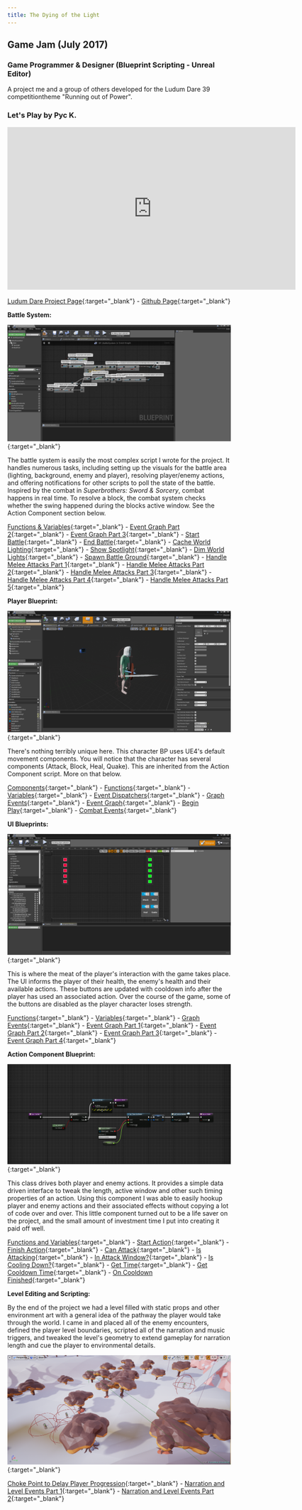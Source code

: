 ```yaml
---
title: The Dying of the Light
---
```

## Game Jam (July 2017)
### Game Programmer & Designer (Blueprint Scripting - Unreal Editor)

A project me and a group of others developed for the Ludum Dare 39 competitiontheme "Running out of Power".

### Let's Play by Pyc K.
<iframe src="https://www.youtube.com/embed/W37CbVgPvhA?rel=0" width="650" height="366" frameborder="0" allow="autoplay; encrypted-media" allowfullscreen></iframe>

[Ludum Dare Project Page](https://ldjam.com/events/ludum-dare/39/$37997){:target="_blank"} - 
[Github Page](https://github.com/calebsmth54/LDJam_39){:target="_blank"}
<div style="display:none;">_</div>


**Battle System:**

[![Event Graph](/assets/img/LD/BP_BattleSystem0_EventGraph.PNG)](/assets/img/LD/BP_BattleSystem0_EventGraph.PNG){:target="_blank"}
<div style="display:none;">_</div>

The battle system is easily the most complex script I wrote for the project. It handles numerous tasks, including setting up the visuals for the battle area (lighting, background, enemy and player), resolving player/enemy actions, and offering notifications for other scripts to poll the state of the battle. Inspired by the combat in _Superbrothers: Sword & Sorcery_, combat happens in real time. To resolve a block, the combat system checks whether the swing happened during the blocks active window. See the Action Component section below.

[Functions & Variables](/assets/img/LD/BP_BattleSystem0_VarsFuncs.PNG){:target="_blank"} -
[Event Graph Part 2](/assets/img/LD/BP_BattleSystem2_EventGraph2.PNG){:target="_blank"} -
[Event Graph Part 3](/assets/img/LD/BP_BattleSystem3_EventGraph3.PNG){:target="_blank"} -
[Start Battle](/assets/img/LD/BP_BattleSystem11_BattleSetup.PNG){:target="_blank"} -
[End Battle](/assets/img/LD/BP_BattleSystem9_EndBattle.PNG){:target="_blank"} -
[Cache World Lighting](/assets/img/LD/BP_BattleSystem7_CacheWorldLights.PNG){:target="_blank"} -
[Show Spotlight](/assets/img/LD/BP_BattleSystem8_ShowSpotlight.PNG){:target="_blank"} -
[Dim World Lights](/assets/img/LD/BP_BattleSystem12_DimWorldLights.PNG){:target="_blank"} -
[Spawn Battle Ground](/assets/img/LD/BP_BattleSystem13_SpawnBattleGround.PNG){:target="_blank"} -
[Handle Melee Attacks Part 1](/assets/img/LD/BP_BattleSystem15_HandleMeleeAttacks1.PNG){:target="_blank"} -
[Handle Melee Attacks Part 2](/assets/img/LD/BP_BattleSystem16_HandleMeleeAttacks2.PNG){:target="_blank"} -
[Handle Melee Attacks Part 3](/assets/img/LD/BP_BattleSystem18_HandleMeleeAttacks3.PNG){:target="_blank"} -
[Handle Melee Attacks Part 4](/assets/img/LD/BP_BattleSystem19_HandleMeleeAttacks4.PNG){:target="_blank"} -
[Handle Melee Attacks Part 5](/assets/img/LD/BP_BattleSystem20_HandleMeleeAttacks5.PNG){:target="_blank"}
<div style="display:none;">_</div>

	
**Player Blueprint:**

[![Event Graph](/assets/img/LD/Player/BP_Player1.PNG)](/assets/img/LD/Player/BP_Player1.PNG){:target="_blank"}
<div style="display:none;">_</div>

There's nothing terribly unique here. This character BP uses UE4's default movement components. You will notice that the character has several components (Attack, Block, Heal, Quake). This are inherited from the Action Component script. More on that below.

[Components](/assets/img/LD/Player/BP_Player2.PNG){:target="_blank"} -
[Functions](/assets/img/LD/Player/BP_Player3.PNG){:target="_blank"} -
[Variables](/assets/img/LD/Player/BP_Player4.PNG){:target="_blank"} -
[Event Dispatchers](/assets/img/LD/Player/BP_Player5.PNG){:target="_blank"} -
[Graph Events](/assets/img/LD/Player/BP_Player21.PNG){:target="_blank"} -
[Event Graph](/assets/img/LD/Player/BP_Player7.PNG){:target="_blank"} -
[Begin Play](/assets/img/LD/Player/BP_Player6.PNG){:target="_blank"} -
[Combat Events](/assets/img/LD/Player/BP_Player8.PNG){:target="_blank"}
<div style="display:none;">_</div>


**UI Blueprints:**

[![Event Graph](/assets/img/LD/Player/HUD1.PNG)](/assets/img/LD/Player/HUD1.PNG){:target="_blank"}
<div style="display:none;">_</div>

This is where the meat of the player's interaction with the game takes place. The UI informs the player of their health, the enemy's health and their available actions. These buttons are updated with cooldown info after the player has used an associated action. Over the course of the game, some of the buttons are disabled as the player character loses strength.

[Functions](/assets/img/LD/Player/HUD2.PNG){:target="_blank"} -
[Variables](/assets/img/LD/Player/HUD3.PNG){:target="_blank"} -
[Graph Events](/assets/img/LD/Player/HUD4.PNG){:target="_blank"} -
[Event Graph Part 1](/assets/img/LD/Player/HUD5.PNG){:target="_blank"} -
[Event Graph Part 2](/assets/img/LD/Player/HUD6.PNG){:target="_blank"} -
[Event Graph Part 3](/assets/img/LD/Player/HUD7.PNG){:target="_blank"} -
[Event Graph Part 4](/assets/img/LD/Player/HUD8.PNG){:target="_blank"}
<div style="display:none;">_</div>


**Action Component Blueprint:**

[![Event Graph](/assets/img/LD/BP_Action1_StartAction.PNG)](/assets/img/LD/BP_Action1_StartAction.PNG){:target="_blank"}
<div style="display:none;">_</div>

This class drives both player and enemy actions. It provides a simple data driven interface to tweak the length, active window and other such timing properties of an action. Using this component I was able to easily hookup player and enemy actions and their associated effects without copying a lot of code over and over. This little component turned out to be a life saver on the project, and the small amount of investment time I put into creating it paid off well.

[Functions and Variables](/assets/img/LD/BP_Action2_VariableFunctionList.PNG){:target="_blank"} -
[Start Action](/assets/img/LD/BP_Action1_StartAction.PNG){:target="_blank"} -
[Finish Action](/assets/img/LD/BP_Action3_ActionFinished.PNG){:target="_blank"} -
[Can Attack](/assets/img/LD/BP_Action4_CanAttack.PNG){:target="_blank"} -
[Is Attacking](/assets/img/LD/BP_Action5_IsActing.PNG){:target="_blank"} -
[In Attack Window?](/assets/img/LD/BP_Action6_IsInWindow.PNG){:target="_blank"} -
[Is Cooling Down?](/assets/img/LD/BP_Action7_IsCoolingDown.PNG){:target="_blank"} -
[Get Time](/assets/img/LD/BP_Action8_GetTime.PNG){:target="_blank"} -
[Get Cooldown Time](/assets/img/LD/BP_Action9_GetCoolDownTime.PNG){:target="_blank"} -
[On Cooldown Finished](/assets/img/LD/BP_Action10_CoolDownFinished.PNG){:target="_blank"}
<div style="display:none;">_</div>


**Level Editing and Scripting:**

By the end of the project we had a level filled with static props and other environment art with a general idea of the pathway the player would take through the world. I came in and placed all of the enemy encounters, defined the player level boundaries, scripted all of the narration and music triggers, and tweaked the level's geometry to extend gameplay for narration length and cue the player to environmental details.

[![Event Graph](/assets/img/LD/LevelScripting1.PNG)](/assets/img/LD/LevelScripting1.PNG){:target="_blank"}
<div style="display:none;">_</div>

[Choke Point to Delay Player Progression](/assets/img/LD/LevelScripting2.PNG){:target="_blank"} -
[Narration and Level Events Part 1](/assets/img/LD/LevelScripting3.PNG){:target="_blank"} -
[Narration and Level Events Part 2](/assets/img/LD/LevelScripting4.PNG){:target="_blank"}
<div style="display:none;">_</div>
